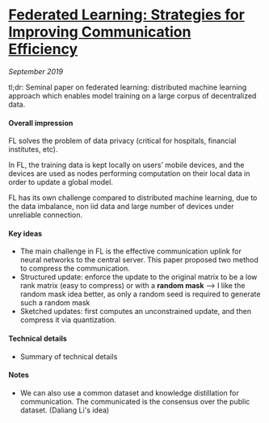# [Federated Learning: Strategies for Improving Communication Efficiency](https://arxiv.org/abs/1610.05492)

_September 2019_

tl;dr: Seminal paper on federated learning: distributed machine learning approach which enables model training on a large corpus of decentralized data.

#### Overall impression
FL solves the problem of data privacy (critical for hospitals, financial institutes, etc).

In FL, the training data is kept locally on users’ mobile devices, and the devices are used as nodes performing computation on their local data in order to update a global model. 

FL has its own challenge compared to distributed machine learning, due to the data imbalance, non iid data and large number of devices under unreliable connection.

#### Key ideas
- The main challenge in FL is the effective communication uplink for neural networks to the central server. This paper proposed two method to compress the communication.
- Structured update: enforce the update to the original matrix to be a low rank matrix (easy to compress) or with a **random mask** --> I like the random mask idea better, as only a random seed is required to generate such a random mask
- Sketched updates: first computes an unconstrained update, and then compress it via quantization.

#### Technical details
- Summary of technical details

#### Notes
- We can also use a common dataset and knowledge distillation for communication. The communicated is the consensus over the public dataset. (Daliang Li's idea)
